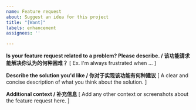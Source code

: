 ```yaml
---
name: Feature request
about: Suggest an idea for this project
title: "[Want]"
labels: enhancement
assignees: ''

---
```


**Is your feature request related to a problem? Please describe. / 该功能请求能解决你认为的何种困难？**
[ Ex. I'm always frustrated when ... ]

**Describe the solution you'd like / 你对于实现该功能有何种建议**
[ A clear and concise description of what you think about the solution. ]

**Additional context / 补充信息**
[ Add any other context or screenshots about the feature request here. ]
